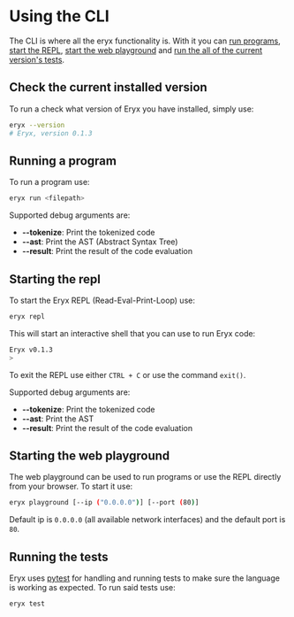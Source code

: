 # Using the CLI
The CLI is where all the eryx functionality is. With it you can [run programs](#running-a-program), [start the REPL](#starting-the-repl), [start the web playground](#starting-the-web-playground) and [run the all of the current version's tests](#running-the-tests).

## Check the current installed version
To run a check what version of Eryx you have installed, simply use:
```sh
eryx --version
# Eryx, version 0.1.3
```

## Running a program
To run a program use:
```sh
eryx run <filepath>
```
Supported debug arguments are:

* **--tokenize**: Print the tokenized code
* **--ast**: Print the AST (Abstract Syntax Tree)
* **--result**: Print the result of the code evaluation

## Starting the repl
To start the Eryx REPL (Read-Eval-Print-Loop) use:
```sh
eryx repl
```

This will start an interactive shell that you can use to run Eryx code:
```sh
Eryx v0.1.3
>
```

To exit the REPL use either `CTRL + C` or use the command `exit()`.

Supported debug arguments are:

* **--tokenize**: Print the tokenized code
* **--ast**: Print the AST
* **--result**: Print the result of the code evaluation

## Starting the web playground
The web playground can be used to run programs or use the REPL directly from your browser.
To start it use:

```sh
eryx playground [--ip ("0.0.0.0")] [--port (80)]
```
Default ip is `0.0.0.0` (all available network interfaces) and the default port is `80`.

## Running the tests
Eryx uses [pytest](https://pytest.org) for handling and running tests to make sure the language is working as expected.
To run said tests use:

```sh
eryx test
```
